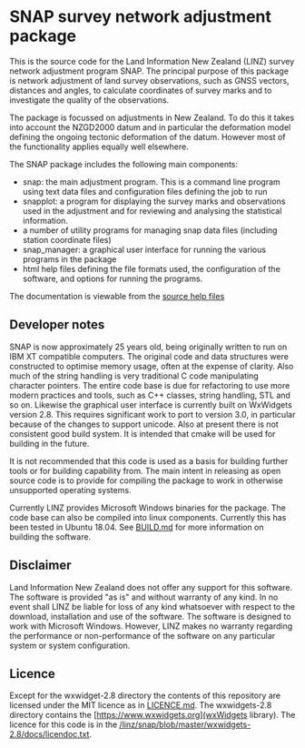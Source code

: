 SNAP survey network adjustment package
======================================

This is the source code for the Land Information New Zealand (LINZ) survey network
adjustment program SNAP.  The principal purpose of this package is network adjustment 
of land survey observations, such as GNSS vectors, distances and angles, to calculate
coordinates of survey marks and to investigate the quality of the observations.  

The package is focussed on adjustments in New Zealand.  To do this it takes into account 
the NZGD2000 datum and in particular the deformation model defining the ongoing 
tectonic deformation of the datum.  However most of the functionality applies equally well elsewhere.

The SNAP package includes the following main components:

* snap: the main adjustment program.  This is a command line program using text data files 
   and configuration files defining the job to run
* snapplot: a program for displaying the survey marks and observations used in the adjustment
   and for reviewing and analysing the statistical information.
* a number of utility programs for managing snap data files (including station coordinate files)
* snap_manager: a graphical user interface for running the various programs in the package
* html help files defining the file formats used, the configuration of the software, 
  and options for running the programs.
  
The documentation is viewable from the [source help files](http://htmlpreview.github.io/?https://raw.githubusercontent.com/linz/snap/master/src/help/help/snap.html)

Developer notes
---------------

SNAP is now approximately 25 years old, being originally written to run on IBM XT compatible
computers.  The original code and data structures were constructed to optimise memory
usage, often at the expense of clarity.  Also much of the string handling is very traditional
C code manipulating character pointers.  The entire code base is due for refactoring to use 
more modern practices and tools, such as C++ classes, string handling, STL and so on.  Likewise 
the graphical user interface is currently built on WxWidgets version 2.8.  This requires significant
work to port to version 3.0, in particular because of the changes to support unicode.  Also 
at present there is not consistent good build system.  It is intended that cmake will be used
for building in the future.

It is not recommended that this code is used as a basis for building further tools or for 
building capability from.  The main intent in releasing as open source code is to provide 
for compiling the package to work in otherwise unsupported operating systems.  

Currently LINZ provides Microsoft Windows binaries for the package. The code base can also be 
compiled into linux components.  Currently this has been tested in Ubuntu 18.04. See [BUILD.md](BUILD.md)
for more information on building the software.

Disclaimer
----------

Land Information New Zealand does not offer any support for this software.
The software is provided "as is" and without warranty of any kind. 
In no event shall LINZ be liable for loss of any kind whatsoever with respect to
the download, installation and use of the software.
The software is designed to work with Microsoft Windows.
However, LINZ makes no warranty regarding the performance or non-performance
of the software on any particular system or system configuration.


Licence
-------

Except for the wxwidget-2.8 directory the contents of this repository are licensed 
under the MIT licence as in [LICENCE.md](LICENCE.md).  The wxwidgets-2.8 directory contains
the [https://www.wxwidgets.org](wxWidgets library).  The licence for this code is in the 
[/linz/snap/blob/master/wxwidgets-2.8/docs/licendoc.txt](wxwidgets-2.8/docs/licendoc.txt).

